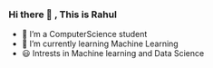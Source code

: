 ### Hi there 👋 , This is Rahul


- 🔭 I’m a ComputerScience student
- 🌱 I’m currently learning Machine Learning
- 😃 Intrests in Machine learning and Data Science
